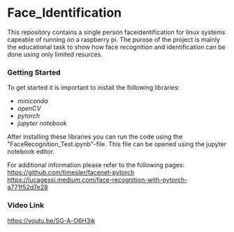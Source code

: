 # Face_Identification
This repository contains a single person faceidentification for linux systems capeable of running on a raspberry pi.
The purose of the project is mainly the educational task to show how face recognition and identification can be done using only limited resurces.

### Getting Started
To get started it is important to install the following libraries:  

  - *miniconda*  
  - *openCV*  
  - *pytorch*  
  - *jupyter notebook*    

After installing these libraries you can run the code using the "FaceRecognition_Test.ipynb"-file.
This file can be opened using the jupyter notebook editor.

For additional information please refer to the following pages:  
https://github.com/timesler/facenet-pytorch  
https://lucagessi.medium.com/face-recognition-with-pytorch-a771f52d7e28

### Video Link
https://youtu.be/SG-A-O6H3jk


